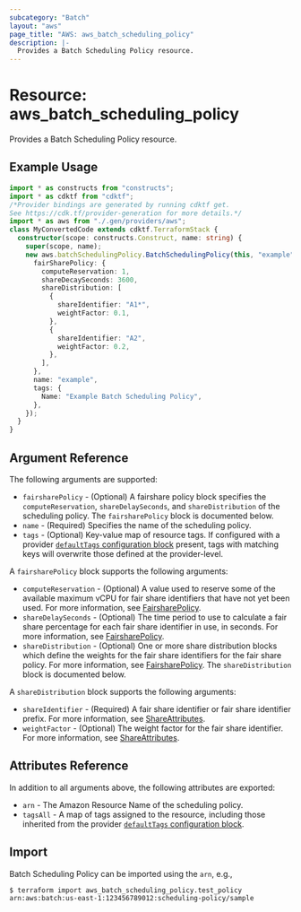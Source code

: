 ```yaml
---
subcategory: "Batch"
layout: "aws"
page_title: "AWS: aws_batch_scheduling_policy"
description: |-
  Provides a Batch Scheduling Policy resource.
---
```


# Resource: aws_batch_scheduling_policy

Provides a Batch Scheduling Policy resource.

## Example Usage

```typescript
import * as constructs from "constructs";
import * as cdktf from "cdktf";
/*Provider bindings are generated by running cdktf get.
See https://cdk.tf/provider-generation for more details.*/
import * as aws from "./.gen/providers/aws";
class MyConvertedCode extends cdktf.TerraformStack {
  constructor(scope: constructs.Construct, name: string) {
    super(scope, name);
    new aws.batchSchedulingPolicy.BatchSchedulingPolicy(this, "example", {
      fairSharePolicy: {
        computeReservation: 1,
        shareDecaySeconds: 3600,
        shareDistribution: [
          {
            shareIdentifier: "A1*",
            weightFactor: 0.1,
          },
          {
            shareIdentifier: "A2",
            weightFactor: 0.2,
          },
        ],
      },
      name: "example",
      tags: {
        Name: "Example Batch Scheduling Policy",
      },
    });
  }
}

```

## Argument Reference

The following arguments are supported:

* `fairsharePolicy` - (Optional) A fairshare policy block specifies the `computeReservation`, `shareDelaySeconds`, and `shareDistribution` of the scheduling policy. The `fairsharePolicy` block is documented below.
* `name` - (Required) Specifies the name of the scheduling policy.
* `tags` - (Optional) Key-value map of resource tags. If configured with a provider [`defaultTags` configuration block](https://registry.terraform.io/providers/hashicorp/aws/latest/docs#default_tags-configuration-block) present, tags with matching keys will overwrite those defined at the provider-level.

A `fairsharePolicy` block supports the following arguments:

* `computeReservation` - (Optional) A value used to reserve some of the available maximum vCPU for fair share identifiers that have not yet been used. For more information, see [FairsharePolicy](https://docs.aws.amazon.com/batch/latest/APIReference/API_FairsharePolicy.html).
* `shareDelaySeconds` - (Optional) The time period to use to calculate a fair share percentage for each fair share identifier in use, in seconds. For more information, see [FairsharePolicy](https://docs.aws.amazon.com/batch/latest/APIReference/API_FairsharePolicy.html).
* `shareDistribution` - (Optional) One or more share distribution blocks which define the weights for the fair share identifiers for the fair share policy. For more information, see [FairsharePolicy](https://docs.aws.amazon.com/batch/latest/APIReference/API_FairsharePolicy.html). The `shareDistribution` block is documented below.

A `shareDistribution` block supports the following arguments:

* `shareIdentifier` - (Required) A fair share identifier or fair share identifier prefix. For more information, see [ShareAttributes](https://docs.aws.amazon.com/batch/latest/APIReference/API_ShareAttributes.html).
* `weightFactor` - (Optional) The weight factor for the fair share identifier. For more information, see [ShareAttributes](https://docs.aws.amazon.com/batch/latest/APIReference/API_ShareAttributes.html).

## Attributes Reference

In addition to all arguments above, the following attributes are exported:

* `arn` - The Amazon Resource Name of the scheduling policy.
* `tagsAll` - A map of tags assigned to the resource, including those inherited from the provider [`defaultTags` configuration block](https://registry.terraform.io/providers/hashicorp/aws/latest/docs#default_tags-configuration-block).

## Import

Batch Scheduling Policy can be imported using the `arn`, e.g.,

```
$ terraform import aws_batch_scheduling_policy.test_policy arn:aws:batch:us-east-1:123456789012:scheduling-policy/sample
```

<!-- cache-key: cdktf-0.17.0-pre.15 input-5b3b1494bc11801218854fd8ae458ca2162fbda5d718b33aa6b5be18839ebbbb -->